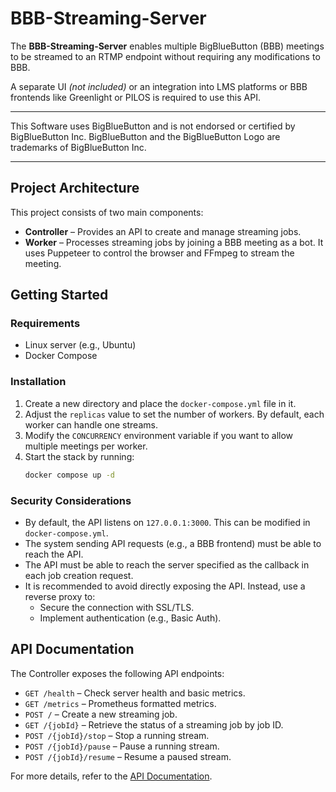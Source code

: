 # BBB-Streaming-Server

The **BBB-Streaming-Server** enables multiple BigBlueButton (BBB) meetings to be streamed to an RTMP endpoint without requiring any modifications to BBB.

A separate UI _(not included)_ or an integration into LMS platforms or BBB frontends like Greenlight or PILOS is required to use this API.

---

This Software uses BigBlueButton and is not endorsed or certified by BigBlueButton Inc. BigBlueButton and the BigBlueButton Logo are trademarks of BigBlueButton Inc.

---

## Project Architecture
This project consists of two main components:

- **Controller** – Provides an API to create and manage streaming jobs.
- **Worker** – Processes streaming jobs by joining a BBB meeting as a bot. It uses Puppeteer to control the browser and FFmpeg to stream the meeting.

## Getting Started

### Requirements
- Linux server (e.g., Ubuntu)
- Docker Compose

### Installation

1. Create a new directory and place the `docker-compose.yml` file in it.
2. Adjust the `replicas` value to set the number of workers. By default, each worker can handle one streams.
3. Modify the `CONCURRENCY` environment variable if you want to allow multiple meetings per worker.
4. Start the stack by running:
   ```sh
   docker compose up -d
   ```

### Security Considerations

- By default, the API listens on `127.0.0.1:3000`. This can be modified in `docker-compose.yml`.
- The system sending API requests (e.g., a BBB frontend) must be able to reach the API.
- The API must be able to reach the server specified as the callback in each job creation request.
- It is recommended to avoid directly exposing the API. Instead, use a reverse proxy to:
  - Secure the connection with SSL/TLS.
  - Implement authentication (e.g., Basic Auth).

## API Documentation

The Controller exposes the following API endpoints:

- `GET /health` – Check server health and basic metrics.
- `GET /metrics` – Prometheus formatted metrics.
- `POST /` – Create a new streaming job.
- `GET /{jobId}` – Retrieve the status of a streaming job by job ID.
- `POST /{jobId}/stop` – Stop a running stream.
- `POST /{jobId}/pause` – Pause a running stream.
- `POST /{jobId}/resume` – Resume a paused stream.

For more details, refer to the [API Documentation](https://thm-health.github.io/BBB-Streaming-Server/).

